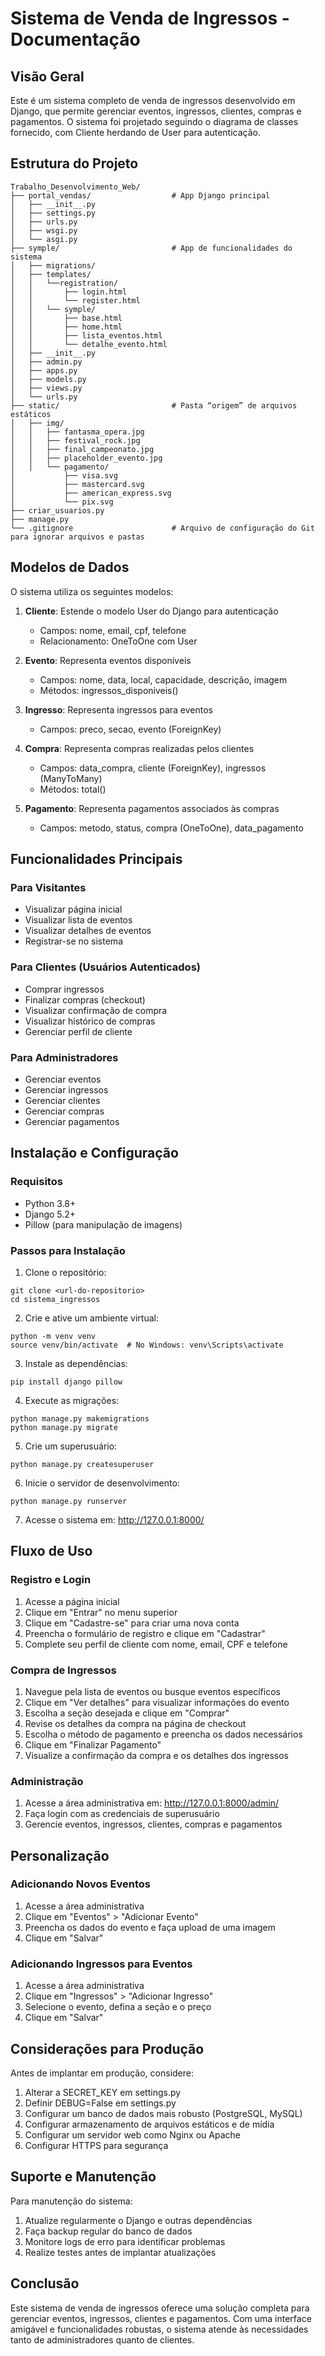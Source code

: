# Sistema de Venda de Ingressos - Documentação

## Visão Geral

Este é um sistema completo de venda de ingressos desenvolvido em Django, que permite gerenciar eventos, ingressos, clientes, compras e pagamentos. O sistema foi projetado seguindo o diagrama de classes fornecido, com Cliente herdando de User para autenticação.

## Estrutura do Projeto

```
Trabalho_Desenvolvimento_Web/
├── portal_vendas/                  # App Django principal
│   ├── __init__.py
│   ├── settings.py
│   ├── urls.py
│   ├── wsgi.py
│   └── asgi.py
├── symple/                         # App de funcionalidades do sistema
│   ├── migrations/
│   ├── templates/
│   │   └──registration/
│   │       ├── login.html
│   │       └── register.html
│   │   └── symple/
│   │       ├── base.html
│   │       ├── home.html
│   │       ├── lista_eventos.html
│   │       └── detalhe_evento.html
│   ├── __init__.py
│   ├── admin.py
│   ├── apps.py
│   ├── models.py
│   ├── views.py
│   └── urls.py
├── static/                         # Pasta “origem” de arquivos estáticos
│   ├── img/
│   │   ├── fantasma_opera.jpg
│   │   ├── festival_rock.jpg
│   │   ├── final_campeonato.jpg
│   │   ├── placeholder_evento.jpg
│   │   └── pagamento/
│           ├── visa.svg
│           ├── mastercard.svg
│           ├── american_express.svg
│           └── pix.svg
├── criar_usuarios.py
├── manage.py
└── .gitignore                      # Arquivo de configuração do Git para ignorar arquivos e pastas

```

## Modelos de Dados

O sistema utiliza os seguintes modelos:

1. **Cliente**: Estende o modelo User do Django para autenticação
   - Campos: nome, email, cpf, telefone
   - Relacionamento: OneToOne com User

2. **Evento**: Representa eventos disponíveis
   - Campos: nome, data, local, capacidade, descrição, imagem
   - Métodos: ingressos_disponiveis()

3. **Ingresso**: Representa ingressos para eventos
   - Campos: preco, secao, evento (ForeignKey)

4. **Compra**: Representa compras realizadas pelos clientes
   - Campos: data_compra, cliente (ForeignKey), ingressos (ManyToMany)
   - Métodos: total()

5. **Pagamento**: Representa pagamentos associados às compras
   - Campos: metodo, status, compra (OneToOne), data_pagamento

## Funcionalidades Principais

### Para Visitantes
- Visualizar página inicial
- Visualizar lista de eventos
- Visualizar detalhes de eventos
- Registrar-se no sistema

### Para Clientes (Usuários Autenticados)
- Comprar ingressos
- Finalizar compras (checkout)
- Visualizar confirmação de compra
- Visualizar histórico de compras
- Gerenciar perfil de cliente

### Para Administradores
- Gerenciar eventos
- Gerenciar ingressos
- Gerenciar clientes
- Gerenciar compras
- Gerenciar pagamentos

## Instalação e Configuração

### Requisitos
- Python 3.8+
- Django 5.2+
- Pillow (para manipulação de imagens)

### Passos para Instalação

1. Clone o repositório:
```
git clone <url-do-repositorio>
cd sistema_ingressos
```

2. Crie e ative um ambiente virtual:
```
python -m venv venv
source venv/bin/activate  # No Windows: venv\Scripts\activate
```

3. Instale as dependências:
```
pip install django pillow
```

4. Execute as migrações:
```
python manage.py makemigrations
python manage.py migrate
```

5. Crie um superusuário:
```
python manage.py createsuperuser
```

6. Inicie o servidor de desenvolvimento:
```
python manage.py runserver
```

7. Acesse o sistema em: http://127.0.0.1:8000/

## Fluxo de Uso

### Registro e Login
1. Acesse a página inicial
2. Clique em "Entrar" no menu superior
3. Clique em "Cadastre-se" para criar uma nova conta
4. Preencha o formulário de registro e clique em "Cadastrar"
5. Complete seu perfil de cliente com nome, email, CPF e telefone

### Compra de Ingressos
1. Navegue pela lista de eventos ou busque eventos específicos
2. Clique em "Ver detalhes" para visualizar informações do evento
3. Escolha a seção desejada e clique em "Comprar"
4. Revise os detalhes da compra na página de checkout
5. Escolha o método de pagamento e preencha os dados necessários
6. Clique em "Finalizar Pagamento"
7. Visualize a confirmação da compra e os detalhes dos ingressos

### Administração
1. Acesse a área administrativa em: http://127.0.0.1:8000/admin/
2. Faça login com as credenciais de superusuário
3. Gerencie eventos, ingressos, clientes, compras e pagamentos

## Personalização

### Adicionando Novos Eventos
1. Acesse a área administrativa
2. Clique em "Eventos" > "Adicionar Evento"
3. Preencha os dados do evento e faça upload de uma imagem
4. Clique em "Salvar"

### Adicionando Ingressos para Eventos
1. Acesse a área administrativa
2. Clique em "Ingressos" > "Adicionar Ingresso"
3. Selecione o evento, defina a seção e o preço
4. Clique em "Salvar"

## Considerações para Produção

Antes de implantar em produção, considere:

1. Alterar a SECRET_KEY em settings.py
2. Definir DEBUG=False em settings.py
3. Configurar um banco de dados mais robusto (PostgreSQL, MySQL)
4. Configurar armazenamento de arquivos estáticos e de mídia
5. Configurar um servidor web como Nginx ou Apache
6. Configurar HTTPS para segurança

## Suporte e Manutenção

Para manutenção do sistema:

1. Atualize regularmente o Django e outras dependências
2. Faça backup regular do banco de dados
3. Monitore logs de erro para identificar problemas
4. Realize testes antes de implantar atualizações

## Conclusão

Este sistema de venda de ingressos oferece uma solução completa para gerenciar eventos, ingressos, clientes e pagamentos. Com uma interface amigável e funcionalidades robustas, o sistema atende às necessidades tanto de administradores quanto de clientes.